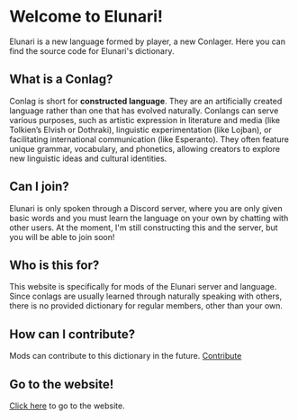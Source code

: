 # Welcome to Elunari!
Elunari is a new language formed by player, a new Conlager. Here you can find the source code for Elunari's dictionary.

## What is a Conlag?
Conlag is short for **constructed language**. They are an artificially created language rather than one that has evolved naturally. Conlangs can serve various purposes, such as artistic expression in literature and media (like Tolkien’s Elvish or Dothraki), linguistic experimentation (like Lojban), or facilitating international communication (like Esperanto). They often feature unique grammar, vocabulary, and phonetics, allowing creators to explore new linguistic ideas and cultural identities.

## Can I join?
Elunari is only spoken through a Discord server, where you are only given basic words and you must learn the language on your own by chatting with other users. At the moment, I'm still constructing this and the server, but you will be able to join soon! 

## Who is this for?
This website is specifically for mods of the Elunari server and language. Since conlags are usually learned through naturally speaking with others, there is no provided dictionary for regular members, other than your own. 

## How can I contribute?
Mods can contribute to this dictionary in the future. [Contribute](mods-only/Contribute.md)

## Go to the website!
[Click here](https://playerhacks.github.io/Elunari-Dictionary/) to go to the website.
